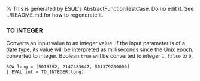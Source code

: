 % This is generated by ESQL's AbstractFunctionTestCase. Do no edit it. See ../README.md for how to regenerate it.

### TO INTEGER
Converts an input value to an integer value.
If the input parameter is of a date type, its value will be interpreted as milliseconds
since the [Unix epoch](https://en.wikipedia.org/wiki/Unix_time), converted to integer.
Boolean `true` will be converted to integer `1`, `false` to `0`.

```esql
ROW long = [5013792, 2147483647, 501379200000]
| EVAL int = TO_INTEGER(long)
```
